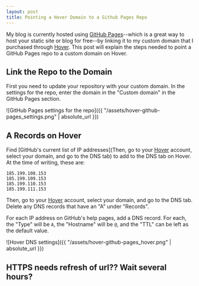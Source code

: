 ```yaml
---
layout: post
title: Pointing a Hover Domain to a Github Pages Repo
---
```


My blog is currently hosted using [GitHub Pages](https://pages.github.com/)--which is a great way to host your static site or blog for free--by linking it to my custom domain that I purchased through [Hover](https://www.hover.com/). This post will explain the steps needed to point a GitHub Pages repo to a custom domain on Hover. 

## Link the Repo to the Domain

First you need to update your repository with your custom domain. In the settings for the repo, enter the domain in the "Custom domain" in the GitHub Pages section. 

![GitHub Pages settings for the repo]({{ "/assets/hover-github-pages_settings.png" | absolute_url }})

## A Records on Hover

Find [GitHub's current list of IP addresses](Then, go to your [Hover](https://www.hover.com/) account, select your domain, and go to the DNS tab) to add to the DNS tab on Hover. At the time of writing, these are:

```
185.199.108.153
185.199.109.153
185.199.110.153
185.199.111.153
```

Then, go to your [Hover](https://www.hover.com/) account, select your domain, and go to the DNS tab. Delete any DNS records that have an "A" under "Records".

For each IP address on GitHub's help pages, add a DNS record. For each, the "Type" will be `A`, the "Hostname" will be `@`, and the "TTL" can be left as the default value.

![Hover DNS settings]({{ "/assets/hover-github-pages_hover.png" | absolute_url }})

## HTTPS needs refresh of url?? Wait several hours?